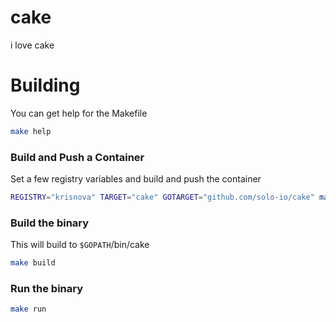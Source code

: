 # cake
i love cake


# Building 

You can get help for the Makefile

```bash
make help
```

### Build and Push a Container


Set a few registry variables and build and push the container

```bash
REGISTRY="krisnova" TARGET="cake" GOTARGET="github.com/solo-io/cake" make container push
```

### Build the binary

This will build to `$GOPATH`/bin/cake

```bash
make build
```

### Run the binary

```bash
make run
```